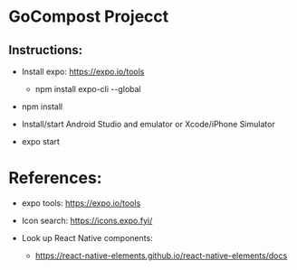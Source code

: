 
# GoCompost Projecct


## Instructions:


- Install expo: https://expo.io/tools

    - npm install expo-cli --global

- npm install

- Install/start Android Studio and emulator or Xcode/iPhone Simulator

- expo start

# References:


- expo tools: https://expo.io/tools

- Icon search: https://icons.expo.fyi/

- Look up React Native components:
    - https://react-native-elements.github.io/react-native-elements/docs

